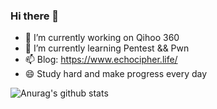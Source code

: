 ### Hi there 👋



- 🔭 I’m currently working on Qihoo 360
- 🌱 I’m currently learning Pentest && Pwn
- 📫 Blog: https://www.echocipher.life/
- 😄 Study hard and make progress every day

![Anurag's github stats](https://github-readme-stats.vercel.app/api?username=Echocipher&show_icons=true&theme=radical&hide=contribs,prs)
